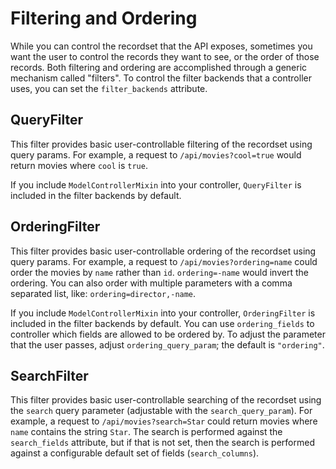 # Filtering and Ordering

While you can control the recordset that the API exposes, sometimes you want the user to control the
records they want to see, or the order of those records. Both filtering and ordering are
accomplished through a generic mechanism called "filters". To control the filter backends that a
controller uses, you can set the `filter_backends` attribute.

## QueryFilter

This filter provides basic user-controllable filtering of the recordset using query params. For
example, a request to `/api/movies?cool=true` would return movies where `cool` is `true`.

If you include `ModelControllerMixin` into your controller, `QueryFilter` is included in the filter
backends by default.

## OrderingFilter

This filter provides basic user-controllable ordering of the recordset using query params. For
example, a request to `/api/movies?ordering=name` could order the movies by `name` rather than `id`.
`ordering=-name` would invert the ordering. You can also order with multiple parameters with a comma
separated list, like: `ordering=director,-name`.

If you include `ModelControllerMixin` into your controller, `OrderingFilter` is included in the
filter backends by default. You can use `ordering_fields` to controller which fields are allowed to
be ordered by. To adjust the parameter that the user passes, adjust `ordering_query_param`; the
default is `"ordering"`.

## SearchFilter

This filter provides basic user-controllable searching of the recordset using the `search` query
parameter (adjustable with the `search_query_param`). For example, a request to
`/api/movies?search=Star` could return movies where `name` contains the string `Star`. The search is
performed against the `search_fields` attribute, but if that is not set, then the search is
performed against a configurable default set of fields (`search_columns`).
